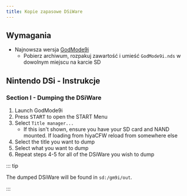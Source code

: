 ```yaml
---
title: Kopie zapasowe DSiWare
---
```


## Wymagania
- Najnowsza wersja [GodMode9i](https://github.com/RocketRobz/godmode9i/releases)
   - Pobierz archiwum, rozpakuj zawartość i umieść `GodMode9i.nds` w dowolnym miejscu na karcie SD

## Nintendo DSi - Instrukcje

### Section I - Dumping the DSiWare
1. Launch GodMode9i
1. Press <kbd>START</kbd> to open the START Menu
1. Select `Title manager...`
   - If this isn't shown, ensure you have your SD card and NAND mounted. If loading from hiyaCFW reload from somewhere else
1. Select the title you want to dump
1. Select what you want to dump
1. Repeat steps 4-5 for all of the DSiWare you wish to dump

::: tip

The dumped DSiWare will be found in `sd:/gm9i/out`.

:::

